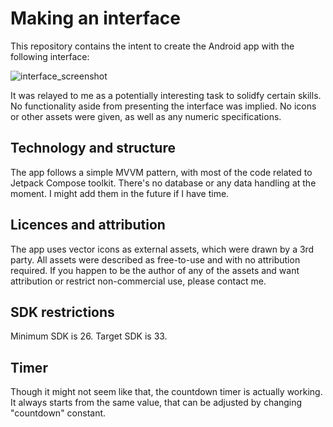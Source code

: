 # Making an interface
This repository contains the intent to create the Android app with the following interface:

![interface_screenshot](https://user-images.githubusercontent.com/20212022/216633559-0e028ece-7aca-4991-9cc3-f7d03b6720f6.jpg)

It was relayed to me as a potentially interesting task to solidfy certain skills. No functionality aside from presenting the interface was implied.
No icons or other assets were given, as well as any numeric specifications.

## Technology and structure
The app follows a simple MVVM pattern, with most of the code related to Jetpack Compose toolkit.
There's no database or any data handling at the moment. I might add them in the future if I have time.

## Licences and attribution
The app uses vector icons as external assets, which were drawn by a 3rd party. All assets were described as free-to-use and with no attribution required.
If you happen to be the author of any of the assets and want attribution or restrict non-commercial use, please contact me.

## SDK restrictions
Minimum SDK is 26.
Target SDK is 33.

## Timer
Though it might not seem like that, the countdown timer is actually working. It always starts from the same value, that can be adjusted by changing "countdown" constant.
